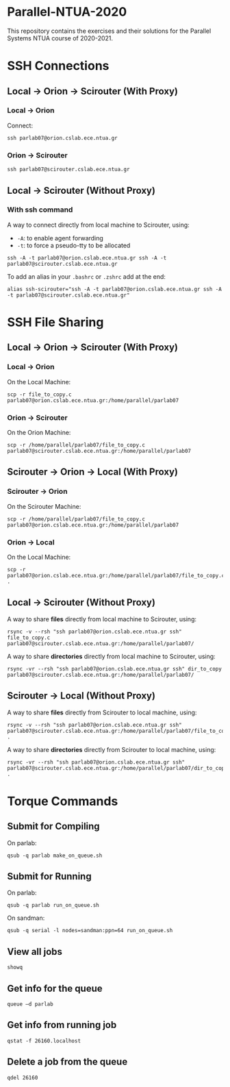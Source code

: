 # Parallel-NTUA-2020
This repository contains the exercises and their solutions for the Parallel Systems NTUA course of 2020-2021.  

# SSH Connections
## Local -> Orion -> Scirouter (With Proxy)
### Local -> Orion
Connect:
```
ssh parlab07@orion.cslab.ece.ntua.gr
```

### Orion -> Scirouter
```
ssh parlab07@scirouter.cslab.ece.ntua.gr
```

## Local -> Scirouter (Without Proxy)
### With ssh command
A way to connect directly from local machine to Scirouter, using:
- `-A`: to enable agent forwarding
- `-t`: to force a pseudo-tty to be allocated

```
ssh -A -t parlab07@orion.cslab.ece.ntua.gr ssh -A -t parlab07@scirouter.cslab.ece.ntua.gr
```

To add an alias in your `.bashrc` or `.zshrc` add at the end:
```
alias ssh-scirouter="ssh -A -t parlab07@orion.cslab.ece.ntua.gr ssh -A -t parlab07@scirouter.cslab.ece.ntua.gr"
```

# SSH File Sharing
## Local -> Orion -> Scirouter (With Proxy)
### Local -> Orion
On the Local Machine:
```
scp -r file_to_copy.c parlab07@orion.cslab.ece.ntua.gr:/home/parallel/parlab07
```

### Orion -> Scirouter
On the Orion Machine:
```
scp -r /home/parallel/parlab07/file_to_copy.c parlab07@scirouter.cslab.ece.ntua.gr:/home/parallel/parlab07
```
## Scirouter -> Orion -> Local (With Proxy)
### Scirouter -> Orion
On the Scirouter Machine:
```
scp -r /home/parallel/parlab07/file_to_copy.c parlab07@orion.cslab.ece.ntua.gr:/home/parallel/parlab07
```

### Orion -> Local
On the Local Machine:
```
scp -r parlab07@orion.cslab.ece.ntua.gr:/home/parallel/parlab07/file_to_copy.c .
```

## Local -> Scirouter (Without Proxy)
A way to share **files** directly from local machine to Scirouter, using:
```
rsync -v --rsh "ssh parlab07@orion.cslab.ece.ntua.gr ssh" file_to_copy.c parlab07@scirouter.cslab.ece.ntua.gr:/home/parallel/parlab07/
```
A way to share **directories** directly from local machine to Scirouter, using:
```
rsync -vr --rsh "ssh parlab07@orion.cslab.ece.ntua.gr ssh" dir_to_copy parlab07@scirouter.cslab.ece.ntua.gr:/home/parallel/parlab07/
```

## Scirouter -> Local (Without Proxy)
A way to share **files** directly from Scirouter to local machine, using:
```
rsync -v --rsh "ssh parlab07@orion.cslab.ece.ntua.gr ssh" parlab07@scirouter.cslab.ece.ntua.gr:/home/parallel/parlab07/file_to_copy.c .
```
A way to share **directories** directly from Scirouter to local machine, using:
```
rsync -vr --rsh "ssh parlab07@orion.cslab.ece.ntua.gr ssh" parlab07@scirouter.cslab.ece.ntua.gr:/home/parallel/parlab07/dir_to_copy .
```


# Torque Commands

## Submit for Compiling
On parlab:
```
qsub -q parlab make_on_queue.sh
```

## Submit for Running
On parlab:
```
qsub -q parlab run_on_queue.sh
```
On sandman:
```
qsub -q serial -l nodes=sandman:ppn=64 run_on_queue.sh
```

## View all jobs
```
showq
```

## Get info for the queue
```
queue –d parlab
```

## Get info from running job
```
qstat -f 26160.localhost
```

## Delete a job from the queue
```
qdel 26160
```
